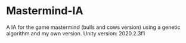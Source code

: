# Mastermind-IA
A IA for the game mastermind (bulls and cows version) using a genetic algorithm and my own version.
Unity version: 2020.2.3f1
